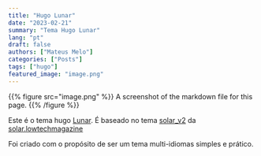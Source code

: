 ```yaml
---
title: "Hugo Lunar"
date: "2023-02-21"
summary: "Tema Hugo Lunar"
lang: "pt"
draft: false
authors: ["Mateus Melo"]
categories: ["Posts"]
tags: ["hugo"]
featured_image: "image.png"
---
```


{{% figure src="image.png" %}} 
A screenshot of the markdown file for this page.
{{% /figure %}}

Este é o tema hugo [Lunar](https://github.com/mateusmeloxyz/lunar). É baseado no tema [solar_v2](https://github.com/lowtechmag/solar_v2) da [solar.lowtechmagazine](https://solar.lowtechmagazine.com/)

Foi criado com o propósito de ser um tema multi-idiomas simples e prático.